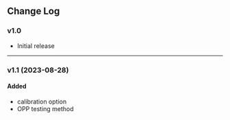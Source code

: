 ## Change Log

### v1.0

- Initial release
 
---

### v1.1 (2023-08-28)
  
#### Added
- calibration option
- OPP testing method

